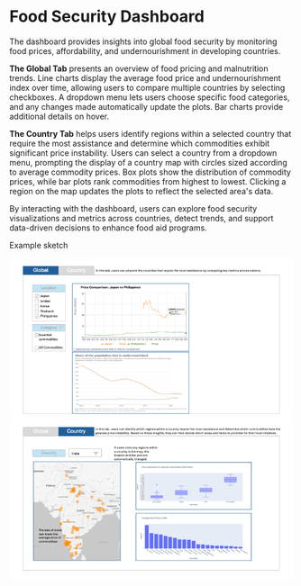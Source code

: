 # Food Security Dashboard


The dashboard provides insights into global food security by monitoring food prices, affordability, and undernourishment in developing countries.

**The Global Tab** presents an overview of food pricing and malnutrition trends. Line charts display the average food price and undernourishment index over time, allowing users to compare multiple countries by selecting checkboxes. A dropdown menu lets users choose specific food categories, and any changes made automatically update the plots. Bar charts provide additional details on hover.

**The Country Tab** helps users identify regions within a selected country that require the most assistance and determine which commodities exhibit significant price instability. Users can select a country from a dropdown menu, prompting the display of a country map with circles sized according to average commodity prices. Box plots show the distribution of commodity prices, while bar plots rank commodities from highest to lowest. Clicking a region on the map updates the plots to reflect the selected area's data.

By interacting with the dashboard, users can explore food security visualizations and metrics across countries, detect trends, and support data-driven decisions to enhance food aid programs.


Example sketch

![dashBoard](./sketch_global.png "App Sketch - Global")
![dashBoard](./sketch_country.png "App Sketch - Country")